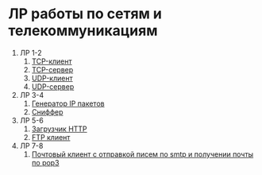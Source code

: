 # ЛР работы по сетям и телекоммуникациям 

1. ЛР 1-2
    1. [TCP-клиент](https://github.com/BestSeal/NetworkLabs/tree/master/TCPClient)
    2. [TCP-сервер](https://github.com/BestSeal/NetworkLabs/tree/master/TCPServer)
    3. [UDP-клиент](https://github.com/BestSeal/NetworkLabs/tree/master/UDPClient)
    4. [UDP-сервер](https://github.com/BestSeal/NetworkLabs/tree/master/UDPServer)
2. ЛР 3-4
     1. [Генератор IP пакетов](https://github.com/BestSeal/NetworkLabs/tree/master/IPPackGenerator)
     2. [Сниффер](https://github.com/BestSeal/NetworkLabs/tree/master/Sniffer)
3. ЛР 5-6
     1. [Загрузчик HTTP](https://github.com/BestSeal/NetworkLabs/tree/master/HttpLoader)
     2. [FTP клиент](https://github.com/BestSeal/NetworkLabs/tree/master/FtpViewer)
4. ЛР 7-8
     1. [Почтовый клиент с отправкой писем по smtp и получении почты по pop3](https://github.com/BestSeal/NetworkLabs/tree/master/SmtpClient)
